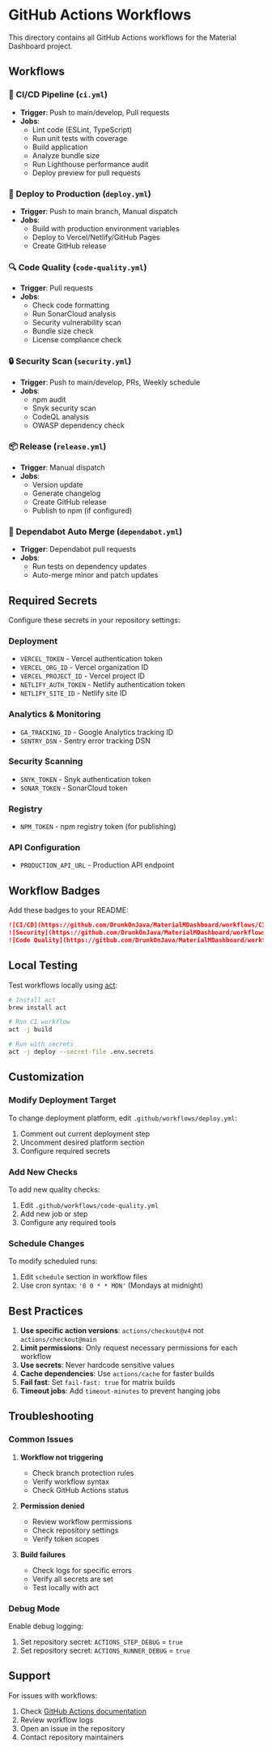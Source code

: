# GitHub Actions Workflows

This directory contains all GitHub Actions workflows for the Material Dashboard project.

## Workflows

### 🔄 CI/CD Pipeline (`ci.yml`)
- **Trigger**: Push to main/develop, Pull requests
- **Jobs**:
  - Lint code (ESLint, TypeScript)
  - Run unit tests with coverage
  - Build application
  - Analyze bundle size
  - Run Lighthouse performance audit
  - Deploy preview for pull requests

### 🚀 Deploy to Production (`deploy.yml`)
- **Trigger**: Push to main branch, Manual dispatch
- **Jobs**:
  - Build with production environment variables
  - Deploy to Vercel/Netlify/GitHub Pages
  - Create GitHub release

### 🔍 Code Quality (`code-quality.yml`)
- **Trigger**: Pull requests
- **Jobs**:
  - Check code formatting
  - Run SonarCloud analysis
  - Security vulnerability scan
  - Bundle size check
  - License compliance check

### 🔒 Security Scan (`security.yml`)
- **Trigger**: Push to main/develop, PRs, Weekly schedule
- **Jobs**:
  - npm audit
  - Snyk security scan
  - CodeQL analysis
  - OWASP dependency check

### 📦 Release (`release.yml`)
- **Trigger**: Manual dispatch
- **Jobs**:
  - Version update
  - Generate changelog
  - Create GitHub release
  - Publish to npm (if configured)

### 🤖 Dependabot Auto Merge (`dependabot.yml`)
- **Trigger**: Dependabot pull requests
- **Jobs**:
  - Run tests on dependency updates
  - Auto-merge minor and patch updates

## Required Secrets

Configure these secrets in your repository settings:

### Deployment
- `VERCEL_TOKEN` - Vercel authentication token
- `VERCEL_ORG_ID` - Vercel organization ID
- `VERCEL_PROJECT_ID` - Vercel project ID
- `NETLIFY_AUTH_TOKEN` - Netlify authentication token
- `NETLIFY_SITE_ID` - Netlify site ID

### Analytics & Monitoring
- `GA_TRACKING_ID` - Google Analytics tracking ID
- `SENTRY_DSN` - Sentry error tracking DSN

### Security Scanning
- `SNYK_TOKEN` - Snyk authentication token
- `SONAR_TOKEN` - SonarCloud token

### Registry
- `NPM_TOKEN` - npm registry token (for publishing)

### API Configuration
- `PRODUCTION_API_URL` - Production API endpoint

## Workflow Badges

Add these badges to your README:

```markdown
![CI/CD](https://github.com/DrunkOnJava/MaterialMDashboard/workflows/CI%2FCD%20Pipeline/badge.svg)
![Security](https://github.com/DrunkOnJava/MaterialMDashboard/workflows/Security%20Scan/badge.svg)
![Code Quality](https://github.com/DrunkOnJava/MaterialMDashboard/workflows/Code%20Quality/badge.svg)
```

## Local Testing

Test workflows locally using [act](https://github.com/nektos/act):

```bash
# Install act
brew install act

# Run CI workflow
act -j build

# Run with secrets
act -j deploy --secret-file .env.secrets
```

## Customization

### Modify Deployment Target

To change deployment platform, edit `.github/workflows/deploy.yml`:

1. Comment out current deployment step
2. Uncomment desired platform section
3. Configure required secrets

### Add New Checks

To add new quality checks:

1. Edit `.github/workflows/code-quality.yml`
2. Add new job or step
3. Configure any required tools

### Schedule Changes

To modify scheduled runs:

1. Edit `schedule` section in workflow files
2. Use cron syntax: `'0 0 * * MON'` (Mondays at midnight)

## Best Practices

1. **Use specific action versions**: `actions/checkout@v4` not `actions/checkout@main`
2. **Limit permissions**: Only request necessary permissions for each workflow
3. **Use secrets**: Never hardcode sensitive values
4. **Cache dependencies**: Use `actions/cache` for faster builds
5. **Fail fast**: Set `fail-fast: true` for matrix builds
6. **Timeout jobs**: Add `timeout-minutes` to prevent hanging jobs

## Troubleshooting

### Common Issues

1. **Workflow not triggering**
   - Check branch protection rules
   - Verify workflow syntax
   - Check GitHub Actions status

2. **Permission denied**
   - Review workflow permissions
   - Check repository settings
   - Verify token scopes

3. **Build failures**
   - Check logs for specific errors
   - Verify all secrets are set
   - Test locally with act

### Debug Mode

Enable debug logging:

1. Set repository secret: `ACTIONS_STEP_DEBUG` = `true`
2. Set repository secret: `ACTIONS_RUNNER_DEBUG` = `true`

## Support

For issues with workflows:

1. Check [GitHub Actions documentation](https://docs.github.com/en/actions)
2. Review workflow logs
3. Open an issue in the repository
4. Contact repository maintainers